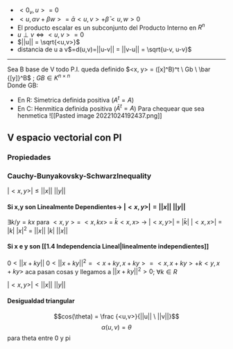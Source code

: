 - $<0_v, u>= 0$
- $<u, \alpha v + \beta w>= \bar \alpha <u,v> + \bar \beta <u, w> 0$
- El producto escalar es un subconjunto del Producto Interno en $R^n$
- $u \perp v \iff <u, v> = 0$ 
- $||u|| = \sqrt{<u,v>}$
- distancia de u a v$=d(u,v)=||u-v|| = ||v-u|| = \sqrt{u-v, u-v}$
---
Sea B base de V todo P.I. queda definido
$<x, y> = ([x]^B)^t \ Gb \ \bar {[y]}^B$ ; $GB \in K^{n \times n}$  
Donde GB:
 - En R: Simetrica definida positiva ($A^t =A$)
 - En C: Henmitica definida positiva ($\bar A^t =A$) 
 Para chequear que sea henmetica
 ![[Pasted image 20221024192437.png]]

## V espacio vectorial con PI
### Propiedades
### Cauchy-Bunyakovsky-SchwarzInequality
$|<x, y>| \le ||x|| \ ||y||$
#### Si x,y son Linealmente Dependientes→ $|<x, y>| = ||x|| \ ||y||$
$\exists k/y = kx$ para $<x, y> =$ $<x, kx>$ = $\bar k <x,x>$  → $|<x,y>|$ = $|\bar k| \ |<x, x>|$ = $|k| \ |x|^2$ = $||x|| \ |k| \ ||x||$ 
#### Si x e y son  [[1.4 Independencia Lineal|linealmente independientes]] 
$0<||x+ky||$
$0<||x+ky||^2 = <x+ky, x+ky> = <x, x +ky> +k < y, x+ ky>$  aca pasan cosas y llegamos a 
$||x+ky||^2 > 0$; $\forall k \in R$  

$|<x, y>| < ||x|| \ ||y||$ 
#### Desigualdad triangular
$$cos(\theta) = \frac {<u,v>}{||u|| \ ||v||}$$
$$\alpha(u,v) = \theta$$
para theta entre 0 y pi



